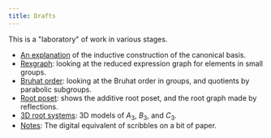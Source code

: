 ```yaml
---
title: Drafts
---
```


This is a "laboratory" of work in various stages.

- [An explanation](/drafts/kl_basis/) of the inductive construction of the canonical basis.
- [Rexgraph](/drafts/rexgraph/): looking at the reduced expression graph for elements in small groups.
- [Bruhat order](/drafts/bruhat/): looking at the Bruhat order in groups, and quotients by parabolic subgroups.
- [Root poset](/drafts/root_poset/): shows the additive root poset, and the root graph made by reflections.
- [3D root systems](/drafts/rank3d/): 3D models of $A_3$, $B_3$, and $C_3$.
- [Notes](/drafts/notes/): The digital equivalent of scribbles on a bit of paper.
